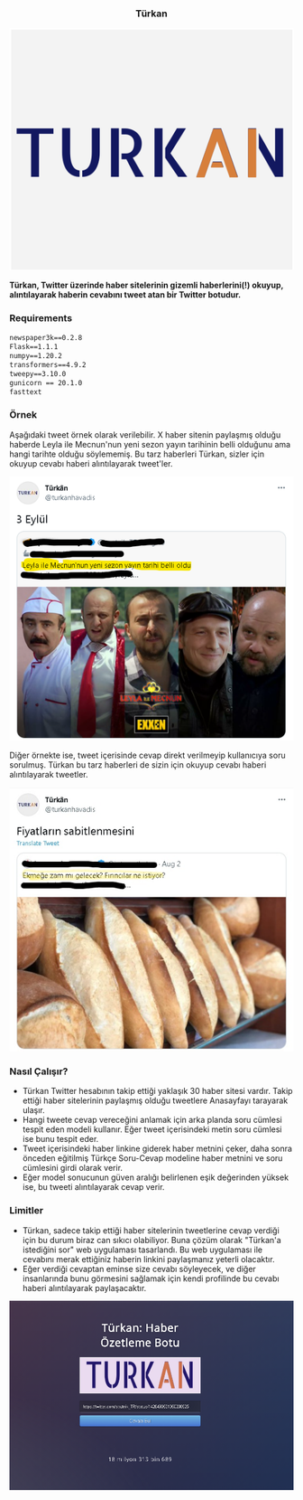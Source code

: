 <h3 align="center">
    <p> Türkan </p>
</h3>

<p align="center">
  <img src="logo/turkan-logo.png" />
</p>

**Türkan, Twitter üzerinde haber sitelerinin gizemli haberlerini(!) okuyup, alıntılayarak haberin cevabını tweet atan bir Twitter botudur.**

### Requirements

```
newspaper3k==0.2.8
Flask==1.1.1
numpy==1.20.2
transformers==4.9.2
tweepy==3.10.0
gunicorn == 20.1.0
fasttext
```

### Örnek

Aşağıdaki tweet örnek olarak verilebilir. X haber sitenin paylaşmış olduğu haberde Leyla ile Mecnun'nun yeni sezon yayın tarihinin belli olduğunu ama hangi tarihte olduğu söylememiş. Bu tarz haberleri Türkan, sizler için okuyup cevabı haberi alıntılayarak tweet'ler.

<p align="left">
  <img src="logo/turkan-ornek1.png" />
</p>

Diğer örnekte ise, tweet içerisinde cevap direkt verilmeyip kullanıcıya soru sorulmuş. Türkan bu tarz haberleri de sizin için okuyup cevabı haberi alıntılayarak tweetler.

<p align="left">
  <img src="logo/turkan-ornek2.jpg" />
</p>


### Nasıl Çalışır?

- Türkan Twitter hesabının takip ettiği yaklaşık 30 haber sitesi vardır. Takip ettiği haber sitelerinin paylaşmış olduğu tweetlere Anasayfayı tarayarak ulaşır.
- Hangi tweete cevap vereceğini anlamak için arka planda soru cümlesi tespit eden modeli kullanır. Eğer tweet içerisindeki metin soru cümlesi ise bunu tespit eder.
- Tweet içerisindeki haber linkine giderek haber metnini çeker, daha sonra önceden eğitilmiş Türkçe Soru-Cevap modeline haber metnini ve soru cümlesini girdi olarak verir.
- Eğer model sonucunun güven aralığı belirlenen eşik değerinden yüksek ise, bu tweeti alıntılayarak cevap verir.


### Limitler

- Türkan, sadece takip ettiği haber sitelerinin tweetlerine cevap verdiği için bu durum biraz can sıkıcı olabiliyor. Buna çözüm olarak "Türkan'a istediğini sor" web uygulaması tasarlandı. Bu web uygulaması ile cevabını merak ettiğiniz haberin linkini paylaşmanız yeterli olacaktır.
- Eğer verdiği cevaptan eminse size cevabı söyleyecek, ve diğer insanlarında bunu görmesini sağlamak için kendi profilinde bu cevabı haberi alıntılayarak paylaşacaktır.

<p align="center">
  <img src="logo/turkan-app-photo.png" />
</p>
